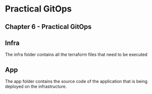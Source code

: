# Practical GitOps

## Chapter 6 - Practical GitOps

## Infra

The infra folder contains all the terraform files that need to be executed

## App

The app folder contains the source code of the application that is being deployed on the infrastructure.